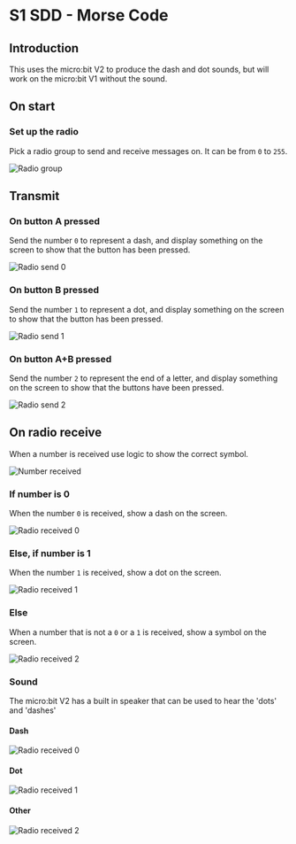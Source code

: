 # S1 SDD - Morse Code


## Introduction

This uses the micro:bit V2 to produce the dash and dot sounds, but will work on the micro:bit V1 without the sound.


## On start

### Set up the radio

Pick a radio group to send and receive messages on.  It can be from `0` to `255`.

![Radio group](assets/morse1.png "on start")


## Transmit

### On button A pressed

Send the number `0` to represent a dash, and display something on the screen to show that the button has been pressed.

![Radio send 0](assets/morse2.png "on button A")


### On button B pressed

Send the number `1` to represent a dot, and display something on the screen to show that the button has been pressed.

![Radio send 1](assets/morse3.png "on button B")


### On button A+B pressed

Send the number `2` to represent the end of a letter, and display something on the screen to show that the buttons have been pressed.

![Radio send 2](assets/morse4.png "on button A+B")


## On radio receive

When a number is received use logic to show the correct symbol.

![Number received](assets/morse5.png "Number received")


### If number is 0

When the number `0` is received, show a dash on the screen.

![Radio received 0](assets/morse6.png "Dash received")


### Else, if number is 1

When the number `1` is received, show a dot on the screen.

![Radio received 1](assets/morse7.png "Dot received")


### Else

When a number that is not a `0` or a `1` is received, show a symbol on the screen.

![Radio received 2](assets/morse8.png "End received")


### Sound

The micro:bit V2 has a built in speaker that can be used to hear the 'dots' and 'dashes'


#### Dash

![Radio received 0](assets/morse9.png "Dash received")


#### Dot

![Radio received 1](assets/morse10.png "Dot received")


#### Other

![Radio received 2](assets/morse9.png "End received")
